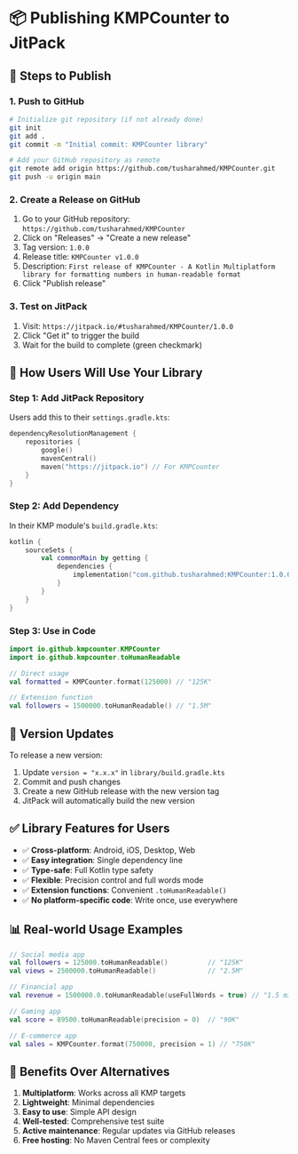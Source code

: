 # 📦 Publishing KMPCounter to JitPack

## 🚀 Steps to Publish

### 1. Push to GitHub
```bash
# Initialize git repository (if not already done)
git init
git add .
git commit -m "Initial commit: KMPCounter library"

# Add your GitHub repository as remote
git remote add origin https://github.com/tusharahmed/KMPCounter.git
git push -u origin main
```

### 2. Create a Release on GitHub
1. Go to your GitHub repository: `https://github.com/tusharahmed/KMPCounter`
2. Click on "Releases" → "Create a new release"
3. Tag version: `1.0.0`
4. Release title: `KMPCounter v1.0.0`
5. Description: `First release of KMPCounter - A Kotlin Multiplatform library for formatting numbers in human-readable format`
6. Click "Publish release"

### 3. Test on JitPack
1. Visit: `https://jitpack.io/#tusharahmed/KMPCounter/1.0.0`
2. Click "Get it" to trigger the build
3. Wait for the build to complete (green checkmark)

## 📱 How Users Will Use Your Library

### Step 1: Add JitPack Repository
Users add this to their `settings.gradle.kts`:

```kotlin
dependencyResolutionManagement {
    repositories {
        google()
        mavenCentral()
        maven("https://jitpack.io") // For KMPCounter
    }
}
```

### Step 2: Add Dependency
In their KMP module's `build.gradle.kts`:

```kotlin
kotlin {
    sourceSets {
        val commonMain by getting {
            dependencies {
                implementation("com.github.tusharahmed:KMPCounter:1.0.0")
            }
        }
    }
}
```

### Step 3: Use in Code
```kotlin
import io.github.kmpcounter.KMPCounter
import io.github.kmpcounter.toHumanReadable

// Direct usage
val formatted = KMPCounter.format(125000) // "125K"

// Extension function
val followers = 1500000.toHumanReadable() // "1.5M"
```

## 🔄 Version Updates

To release a new version:
1. Update `version = "x.x.x"` in `library/build.gradle.kts`
2. Commit and push changes
3. Create a new GitHub release with the new version tag
4. JitPack will automatically build the new version

## ✅ Library Features for Users

- ✅ **Cross-platform**: Android, iOS, Desktop, Web
- ✅ **Easy integration**: Single dependency line
- ✅ **Type-safe**: Full Kotlin type safety
- ✅ **Flexible**: Precision control and full words mode
- ✅ **Extension functions**: Convenient `.toHumanReadable()`
- ✅ **No platform-specific code**: Write once, use everywhere

## 📊 Real-world Usage Examples

```kotlin
// Social media app
val followers = 125000.toHumanReadable()          // "125K"
val views = 2500000.toHumanReadable()             // "2.5M"

// Financial app
val revenue = 1500000.0.toHumanReadable(useFullWords = true) // "1.5 million"

// Gaming app
val score = 89500.toHumanReadable(precision = 0)  // "90K"

// E-commerce app
val sales = KMPCounter.format(750000, precision = 1) // "750K"
```

## 🎯 Benefits Over Alternatives

1. **Multiplatform**: Works across all KMP targets
2. **Lightweight**: Minimal dependencies
3. **Easy to use**: Simple API design
4. **Well-tested**: Comprehensive test suite
5. **Active maintenance**: Regular updates via GitHub releases
6. **Free hosting**: No Maven Central fees or complexity 